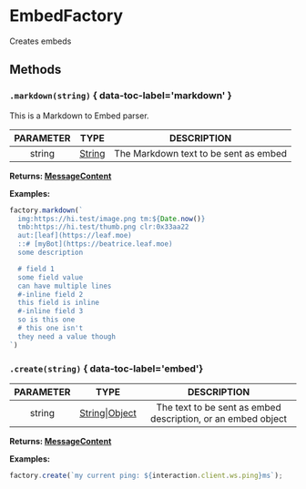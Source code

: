 # EmbedFactory

Creates embeds

## Methods

### `.markdown(string)` { data-toc-label='markdown' }

This is a Markdown to Embed parser.

PARAMETER |    TYPE    |              DESCRIPTION
:-------: | :--------: | :-----------------------------------:
 string   |  [String]  | The Markdown text to be sent as embed

**Returns: [MessageContent]**

**Examples:**

```javascript
factory.markdown(`
  img:https://hi.test/image.png tm:${Date.now()}
  tmb:https://hi.test/thumb.png clr:0x33aa22
  aut:[leaf](https://leaf.moe)
  ::# [myBot](https://beatrice.leaf.moe)
  some description

  # field 1
  some field value
  can have multiple lines
  #-inline field 2
  this field is inline
  #-inline field 3
  so is this one
  # this one isn't
  they need a value though
`)
```

### `.create(string)` { data-toc-label='embed'}

PARAMETER |   TYPE   |         DESCRIPTION
:-------: | :------: | :--------------------------:
 string   | [String]\|[Object] | The text to be sent as embed description, or an embed object

 **Returns: [MessageContent]**

**Examples:**

```javascript
factory.create(`my current ping: ${interaction.client.ws.ping}ms`);
```

[MessageContent]: MessageContent.md
[string]: https://developer.mozilla.org/en-US/docs/Web/JavaScript/Reference/Global_Objects/String
[Object]: https://developer.mozilla.org/en-US/docs/Web/JavaScript/Reference/Global_Objects/Object
